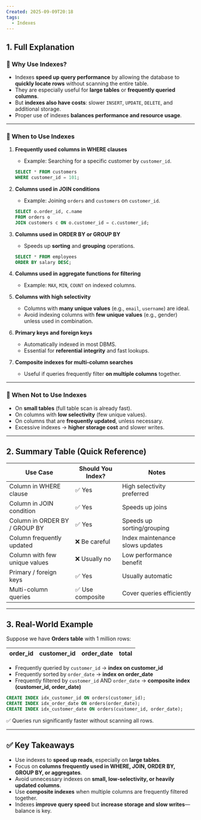 ```yaml
---
Created: 2025-09-09T20:18
tags:
  - Indexes
---
```

## 1. Full Explanation

### 🔹 Why Use Indexes?

- Indexes **speed up query performance** by allowing the database to **quickly locate rows** without scanning the entire table.
- They are especially useful for **large tables** or **frequently queried columns**.
- But **indexes also have costs**: slower `INSERT`, `UPDATE`, `DELETE`, and additional storage.
- Proper use of indexes **balances performance and resource usage**.

---

### 🔹 When to Use Indexes

1. **Frequently used columns in WHERE clauses**
    
    - Example: Searching for a specific customer by `customer_id`.
    
    ```SQL
    SELECT * FROM customers
    WHERE customer_id = 101;
    
    ```
    
2. **Columns used in JOIN conditions**
    
    - Example: Joining `orders` and `customers` on `customer_id`.
    
    ```SQL
    SELECT o.order_id, c.name
    FROM orders o
    JOIN customers c ON o.customer_id = c.customer_id;
    
    ```
    
3. **Columns used in ORDER BY or GROUP BY**
    
    - Speeds up **sorting** and **grouping** operations.
    
    ```SQL
    SELECT * FROM employees
    ORDER BY salary DESC;
    
    ```
    
4. **Columns used in aggregate functions for filtering**
    - Example: `MAX`, `MIN`, `COUNT` on indexed columns.
5. **Columns with high selectivity**
    - Columns with **many unique values** (e.g., `email`, `username`) are ideal.
    - Avoid indexing columns with **few unique values** (e.g., gender) unless used in combination.
6. **Primary keys and foreign keys**
    - Automatically indexed in most DBMS.
    - Essential for **referential integrity** and fast lookups.
7. **Composite indexes for multi-column searches**
    - Useful if queries frequently filter **on multiple columns** together.

---

### 🔹 When Not to Use Indexes

- On **small tables** (full table scan is already fast).
- On columns with **low selectivity** (few unique values).
- On columns that are **frequently updated**, unless necessary.
- Excessive indexes → **higher storage cost** and slower writes.

---

## 2. Summary Table (Quick Reference)

|Use Case|Should You Index?|Notes|
|---|---|---|
|Column in WHERE clause|✅ Yes|High selectivity preferred|
|Column in JOIN condition|✅ Yes|Speeds up joins|
|Column in ORDER BY / GROUP BY|✅ Yes|Speeds up sorting/grouping|
|Column frequently updated|❌ Be careful|Index maintenance slows updates|
|Column with few unique values|❌ Usually no|Low performance benefit|
|Primary / foreign keys|✅ Yes|Usually automatic|
|Multi-column queries|✅ Use composite|Cover queries efficiently|

---

## 3. Real-World Example

Suppose we have **Orders table** with 1 million rows:

|order_id|customer_id|order_date|total|
|---|---|---|---|

- Frequently queried by `customer_id` → **index on customer_id**
- Frequently sorted by `order_date` → **index on order_date**
- Frequently filtered by `customer_id` AND `order_date` → **composite index (customer_id, order_date)**

```SQL
CREATE INDEX idx_customer_id ON orders(customer_id);
CREATE INDEX idx_order_date ON orders(order_date);
CREATE INDEX idx_customer_date ON orders(customer_id, order_date);

```

✅ Queries run significantly faster without scanning all rows.

---

## ✅ Key Takeaways

- Use indexes to **speed up reads**, especially on **large tables**.
- Focus on **columns frequently used in WHERE, JOIN, ORDER BY, GROUP BY, or aggregates**.
- Avoid unnecessary indexes on **small, low-selectivity, or heavily updated columns**.
- Use **composite indexes** when multiple columns are frequently filtered together.
- Indexes **improve query speed** but **increase storage and slow writes**—balance is key.
